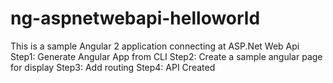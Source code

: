 # ng-aspnetwebapi-helloworld
This is a sample Angular 2 application connecting at ASP.Net Web Api
Step1: Generate Angular App from CLI
Step2: Create a sample angular page for display
Step3: Add routing
Step4: API Created 
